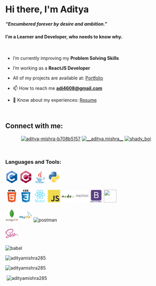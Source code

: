 <h1 align="left">Hi there, I'm Aditya</h1>
<h5 align="left">“Encumbered forever by desire and ambition.”</h5>

<h4 align="left">I'm a Learner and Developer,  who needs to know why. </h4>

<br>

- I’m currently improving my **Problem Solving Skills**

- I’m working as a **ReactJS Developer**

- All of my projects are available at: [Portfolio](https://adi4608.netlify.app/)

- 📫 How to reach me **adi4608@gmail.com**

- 📄 Know about my experiences: [Resume](https://drive.google.com/file/d/1sNEv9lQdy8VSXP9dN-Gm06Hhl3HosZsx/view?usp=sharing)


<br>
<h2 align="left">Connect with me:</h3>
<p align="center">
<a href="https://linkedin.com/in/aditya-mishra-b708b5157" target="blank"><img align="center" src="https://raw.githubusercontent.com/rahuldkjain/github-profile-readme-generator/master/src/images/icons/Social/linked-in-alt.svg" alt="aditya-mishra-b708b5157" height="30" width="40" /></a>
<a href="https://instagram.com/__aditya.mishra__" target="blank"><img align="center" src="https://raw.githubusercontent.com/rahuldkjain/github-profile-readme-generator/master/src/images/icons/Social/instagram.svg" alt="__aditya.mishra__" height="30" width="40" /></a>
<a href="https://www.codechef.com/users/shady_boi" target="blank"><img align="center" src="https://cdn.jsdelivr.net/npm/simple-icons@3.1.0/icons/codechef.svg" alt="shady_boi" height="30" width="40" /></a>
</p>
<br>

<h3 align="left">Languages and Tools:</h3>

<p align="left"> 

<img src="https://raw.githubusercontent.com/devicons/devicon/master/icons/c/c-original.svg" alt="c" width="40" height="40"/> 

<img src="https://raw.githubusercontent.com/devicons/devicon/master/icons/cplusplus/cplusplus-original.svg" alt="cplusplus" width="40" height="40"/> 

<img src="https://raw.githubusercontent.com/devicons/devicon/master/icons/java/java-original.svg" alt="java" width="40" height="40"/>

<img src="https://raw.githubusercontent.com/devicons/devicon/master/icons/python/python-original.svg" alt="python" width="40" height="40"/>


<br>
<br>

<img src="https://raw.githubusercontent.com/devicons/devicon/master/icons/html5/html5-original-wordmark.svg"  width="40" height="40"/>

<img src="https://raw.githubusercontent.com/devicons/devicon/master/icons/css3/css3-original-wordmark.svg"  width="40" height="40"/>

<img src="https://raw.githubusercontent.com/devicons/devicon/master/icons/react/react-original-wordmark.svg"  width="40" height="40"/>

<img src="https://raw.githubusercontent.com/devicons/devicon/master/icons/javascript/javascript-original.svg"  width="40" height="40"/>

<img src="https://raw.githubusercontent.com/devicons/devicon/master/icons/nodejs/nodejs-original-wordmark.svg"  width="40" height="40"/>

<img src="https://raw.githubusercontent.com/devicons/devicon/master/icons/express/express-original-wordmark.svg"  width="40" height="40"/>

<img src="https://raw.githubusercontent.com/devicons/devicon/master/icons/bootstrap/bootstrap-plain-wordmark.svg"  width="40" height="40"/>

<img src="https://www.vectorlogo.zone/logos/figma/figma-icon.svg" width="40" height="40"/>

<br>
<br>

<img src="https://raw.githubusercontent.com/devicons/devicon/master/icons/mongodb/mongodb-original-wordmark.svg" alt="mongodb" width="40" height="40"/>

<img src="https://raw.githubusercontent.com/devicons/devicon/master/icons/mysql/mysql-original-wordmark.svg" alt="mysql" width="40" height="40"/>


<img src="https://www.vectorlogo.zone/logos/getpostman/getpostman-icon.svg" alt="postman" width="40" height="40"/> 

<img src="https://raw.githubusercontent.com/devicons/devicon/master/icons/sass/sass-original.svg" alt="sass" width="40" height="40"/> </a>


<img src="https://www.vectorlogo.zone/logos/babeljs/babeljs-icon.svg" alt="babel" width="40" height="40"/>

<br>

<p align="left"> <img src="https://komarev.com/ghpvc/?username=adityamishra285&label=Profile%20views&color=f72b4a&style=flat" alt="adityamishra285" /> </p>

<p><img align="left" src="https://github-readme-stats.vercel.app/api/top-langs?username=adityamishra285&show_icons=true&locale=en&layout=compact" alt="adityamishra285" /></p>

<br>

<p>&nbsp;<img align="center" src="https://github-readme-stats.vercel.app/api?username=adityamishra285&show_icons=true&locale=en" alt="adityamishra285" /></p>
